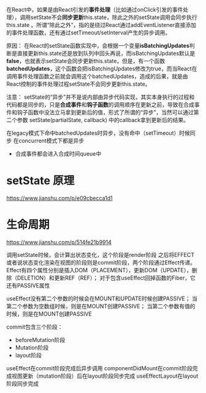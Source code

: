 在React中，如果是由React引发的**事件处理**（比如通过onClick引发的事件处理），调用setState不会**同步更新**this.state，除此之外的setState调用会同步执行this.state 。所谓“除此之外”，指的是绕过React通过addEventListener直接添加的事件处理函数，还有通过setTimeout/setInterval产生的异步调用。

原因： 在React的setState函数实现中，会根据一个变量**isBatchingUpdates**判断是直接更新this.state还是放到队列中回头再说，而isBatchingUpdates默认是**false**，也就表示setState会同步更新this.state，但是，有一个函数**batchedUpdates**，这个函数会把isBatchingUpdates修改为true，而当React在调用事件处理函数之前就会调用这个batchedUpdates，造成的后果，就是由React控制的事件处理过程setState不会同步更新this.state。

注意： setState的“异步”并不是说内部由异步代码实现，其实本身执行的过程和代码都是同步的，只是**合成事件**和**钩子函数**的调用顺序在更新之前，导致在合成事件和钩子函数中没法立马拿到更新后的值，形式了所谓的“异步”，当然可以通过第二个参数 setState(partialState, callback) 中的callback拿到更新后的结果。

在legacy模式下命中batchedUpdates时异步，没有命中（setTimeout）时候同步
在concurrent模式下都是异步  

* 合成事件都会进入合成时间queue中
# setState 原理
https://www.jianshu.com/p/e09cbecca1d1
# 生命周期
https://www.jianshu.com/p/514fe21b9914

调用setState时候，会计算出状态变化，这个阶段是render阶段
之后将EFFECT或者说状态变化渲染在视图的阶段则是commit阶段，两个阶段通过Effect传递。
Effect有四个属性分别是插入DOM（PLACEMENT），更新DOM（UPDATE），删除（DELETION）和更新REF（REF）；
对于包含useEffect回掉函数的Fiber，它还有PASSIVE属性

useEffect没有第二个参数的时候会在MOUNT和UPDATE时候创建PASSIVE；
当第二个参数为空数组时候，则是在MOUNT创建PASSIVE；
当第二个参数有值的时候，则是在MOUNT创建PASSIVE

commit包含三个阶段：
- beforeMutation阶段
- Mutation阶段
- layout阶段

useEffect在commit阶段完成后异步调用
componentDidMount在commit阶段完成视图更新（mutation阶段）后在layout阶段同步完成
useEffectLayout在layout阶段同步完成
